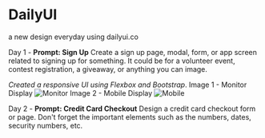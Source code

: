 # DailyUI
a new design everyday using dailyui.co

Day 1 - **Prompt: Sign Up**
Create a sign up page, modal, form, or app screen related to signing up for something. It could be for a volunteer event, contest registration, a giveaway, or anything you can image.

_Created a responsive UI using Flexbox and Bootstrap_.
Image 1 - Monitor Display
![Monitor](https://github.com/machraakash/DailyUI/assets/34833061/bffe0da8-e78b-4bfe-ba76-9e8f26fc798c)
Image 2 - Mobile Display
![Mobile](https://github.com/machraakash/DailyUI/assets/34833061/a079be4b-dda5-4417-b688-9c562c647bbb)


Day 2 - **Prompt: Credit Card Checkout**
Design a credit card checkout form or page. Don't forget the important elements such as the numbers, dates, security numbers, etc.
